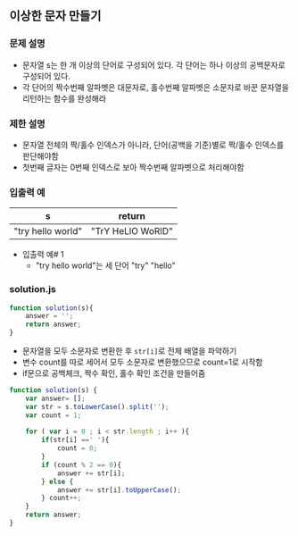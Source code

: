 ## 이상한 문자 만들기

### 문제 설명
- 문자열 s는 한 개 이상의 단어로 구성되어 있다. 각 단어는 하나 이상의 공백문자로 구성되어 있다.
- 각 단어의 짝수번째 알파벳은 대문자로, 홀수번째 알파벳은 소문자로 바꾼 문자열을 리턴하는 함수를 완성해라

### 제한 설명
- 문자열 전체의 짝/홀수 인덱스가 아니라, 단어(공백을 기준)별로 짝/홀수 인덱스를 판단해야함
- 첫번째 글자는 0번째 인덱스로 보아 짝수번째 알파벳으로 처리해야함

### 입출력 예
s|return
|--|--------|
"try hello world"|"TrY HeLlO WoRlD"

- 입출력 예# 1
    - "try hello world"는 세 단어 "try" "hello"

### solution.js
```javascript
function solution(s){
    answer = '';
    return answer;
}
```

- 문자열을 모두 소문자로 변환한 후 `str[i]`로 전체 배열을 파악하기
- 변수 count를 따로 세어서 모두 소문자로 변환했으므로 count=1로 시작함
- if문으로 공백체크, 짝수 확인, 홀수 확인 조건을 만들어줌

```javascript
function solution(s) {
    var answer= [];
    var str = s.toLowerCase().split('');
    var count = 1;
    
    for ( var i = 0 ; i < str.length ; i++ ){
        if(str[i] ==' '){
            count = 0;
        }
        if (count % 2 == 0){ 
            answer += str[i];
        } else {
            answer += str[i].toUpperCase();
        } count++;
    }
    return answer;
}
```